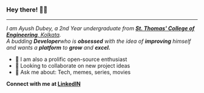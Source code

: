 ### Hey there! 👋🏻
---
<p>
  <em>
    I am Ayush Dubey, a 2nd Year undergraduate from <a href="https://www.stcet.org/"> <b>St. Thomas' College of  Engineering</b>, Kolkata</a>. <br>
    A budding <b>Developer</b>who is <b>obsessed</b> with the idea of <b>improving</b> himself <br>and wants a <b>platform</b> to 
    <b>grow</b> and <b>excel.</b>
  </em>
</p>

- 🌱 I am also a prolific open-source enthusiast
- 👯 Looking to collaborate on new project ideas
- 💬 Ask me about: Tech, memes, series, movies

**Connect with me at [LinkedIN](https://www.linkedin.com/in/ayush-dubey-020ab0167/)**

